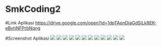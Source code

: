 # SmkCoding2

#Link Aplikasi
https://drive.google.com/open?id=1dpTAqnDiaGdSjLk8EK-eBvhNFPrbNqng


#Screenshot Aplikasi
<img src="https://github.com/Adityasundawa/SmkCoding2/blob/master/img/L.jpeg">
<img src="https://github.com/Adityasundawa/SmkCoding2/blob/master/img/A.jpg">
<img src="https://github.com/Adityasundawa/SmkCoding2/blob/master/img/B.jpg">
<img src="https://github.com/Adityasundawa/SmkCoding2/blob/master/img/C.jpg">
<img src="https://github.com/Adityasundawa/SmkCoding2/blob/master/img/D.jpg">
<img src="https://github.com/Adityasundawa/SmkCoding2/blob/master/img/E.jpg">
<img src="https://github.com/Adityasundawa/SmkCoding2/blob/master/img/F.jpg">
<img src="https://github.com/Adityasundawa/SmkCoding2/blob/master/img/G.jpg">
<img src="https://github.com/Adityasundawa/SmkCoding2/blob/master/img/H.jpg">
<img src="https://github.com/Adityasundawa/SmkCoding2/blob/master/img/I.jpg">
<img src="https://github.com/Adityasundawa/SmkCoding2/blob/master/img/J.jpg">
<img src="https://github.com/Adityasundawa/SmkCoding2/blob/master/img/K.jpg">

